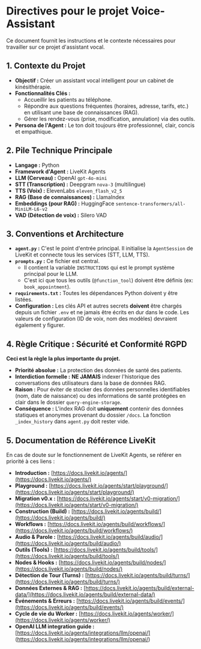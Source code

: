 # Directives pour le projet Voice-Assistant

Ce document fournit les instructions et le contexte nécessaires pour travailler sur ce projet d'assistant vocal.

## 1. Contexte du Projet

- **Objectif :** Créer un assistant vocal intelligent pour un cabinet de kinésithérapie.
- **Fonctionnalités Clés :**
    - Accueillir les patients au téléphone.
    - Répondre aux questions fréquentes (horaires, adresse, tarifs, etc.) en utilisant une base de connaissances (RAG).
    - Gérer les rendez-vous (prise, modification, annulation) via des outils.
- **Persona de l'Agent :** Le ton doit toujours être professionnel, clair, concis et empathique.

## 2. Pile Technique Principale

- **Langage :** Python
- **Framework d'Agent :** LiveKit Agents
- **LLM (Cerveau) :** OpenAI `gpt-4o-mini`
- **STT (Transcription) :** Deepgram `nova-3` (multilingue)
- **TTS (Voix) :** ElevenLabs `eleven_flash_v2_5`
- **RAG (Base de connaissances) :** LlamaIndex
- **Embeddings (pour RAG) :** HuggingFace `sentence-transformers/all-MiniLM-L6-v2`
- **VAD (Détection de voix) :** Silero VAD

## 3. Conventions et Architecture

- **`agent.py` :** C'est le point d'entrée principal. Il initialise la `AgentSession` de LiveKit et connecte tous les services (STT, LLM, TTS).
- **`prompts.py` :** Ce fichier est central.
    - Il contient la variable `INSTRUCTIONS` qui est le prompt système principal pour le LLM.
    - C'est ici que tous les outils (`@function_tool`) doivent être définis (ex: `book_appointment`).
- **`requirements.txt` :** Toutes les dépendances Python doivent y être listées.
- **Configuration :** Les clés API et autres secrets **doivent** être chargés depuis un fichier `.env` et ne jamais être écrits en dur dans le code. Les valeurs de configuration (ID de voix, nom des modèles) devraient également y figurer.

## 4. Règle Critique : Sécurité et Conformité RGPD

**Ceci est la règle la plus importante du projet.**

- **Priorité absolue :** La protection des données de santé des patients.
- **Interdiction formelle :** **NE JAMAIS** indexer l'historique des conversations des utilisateurs dans la base de données RAG.
- **Raison :** Pour éviter de stocker des données personnelles identifiables (nom, date de naissance) ou des informations de santé protégées en clair dans le dossier `query-engine-storage`.
- **Conséquence :** L'index RAG doit **uniquement** contenir des données statiques et anonymes provenant du dossier `/docs`. La fonction `_index_history` dans `agent.py` doit rester vide.

## 5. Documentation de Référence LiveKit

En cas de doute sur le fonctionnement de LiveKit Agents, se référer en priorité à ces liens :

- **Introduction :** [https://docs.livekit.io/agents/](https://docs.livekit.io/agents/)
- **Playground :** [https://docs.livekit.io/agents/start/playground/](https://docs.livekit.io/agents/start/playground/)
- **Migration v0.x :** [https://docs.livekit.io/agents/start/v0-migration/](https://docs.livekit.io/agents/start/v0-migration/)
- **Construction (Build) :** [https://docs.livekit.io/agents/build/](https://docs.livekit.io/agents/build/)
- **Workflows :** [https://docs.livekit.io/agents/build/workflows/](https://docs.livekit.io/agents/build/workflows/)
- **Audio & Parole :** [https://docs.livekit.io/agents/build/audio/](https://docs.livekit.io/agents/build/audio/)
- **Outils (Tools) :** [https://docs.livekit.io/agents/build/tools/](https://docs.livekit.io/agents/build/tools/)
- **Nodes & Hooks :** [https://docs.livekit.io/agents/build/nodes/](https://docs.livekit.io/agents/build/nodes/)
- **Détection de Tour (Turns) :** [https://docs.livekit.io/agents/build/turns/](https://docs.livekit.io/agents/build/turns/)
- **Données Externes & RAG :** [https://docs.livekit.io/agents/build/external-data/](https://docs.livekit.io/agents/build/external-data/)
- **Événements & Erreurs :** [https://docs.livekit.io/agents/build/events/](https://docs.livekit.io/agents/build/events/)
- **Cycle de vie du Worker :** [https://docs.livekit.io/agents/worker/](https://docs.livekit.io/agents/worker/)
- **OpenAI LLM integration guide :**
[https://docs.livekit.io/agents/integrations/llm/openai/]
(https://docs.livekit.io/agents/integrations/llm/openai/)
